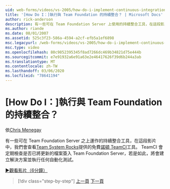 ```yaml
---
uid: web-forms/videos/vs-2005/how-do-i-implement-continuous-integration-with-team-foundation
title: '[How Do I：]執行與 Team Foundation 的持續整合？ | Microsoft Docs'
author: rick-anderson
description: 有一些可在 Team Foundation Server 上使用的持續整合工具，在這段影片中，我們將探討免費的諾頓 TeamCI 工具 。
ms.author: riande
ms.date: 08/01/2007
ms.assetid: 525c3f23-586a-4594-a2cf-efb5a1ef6898
msc.legacyurl: /web-forms/videos/vs-2005/how-do-i-implement-continuous-integration-with-team-foundation
msc.type: video
ms.openlocfilehash: 80c9852395345f8ad7266dc469b34821d75e444b
ms.sourcegitcommit: e7e91932a6e91a63e2e46417626f39d6b244a3ab
ms.translationtype: MT
ms.contentlocale: zh-TW
ms.lasthandoff: 03/06/2020
ms.locfileid: "78641194"
---
```

# <a name="how-do-i-implement-continuous-integration-with-team-foundation"></a>[How Do I：]執行與 Team Foundation 的持續整合？

依[Chris Menegay](https://twitter.com/CMenegay)

有一些可在 Team Foundation Server 之上運作的持續整合工具，在這段影片中，我們會查看[Team System Rocks](http://teamsystemrocks.com/)提供的免費[諾頓 TeamCI](http://teamsystemrocks.com/files/12/tools/entry1018.aspx)工具。 TeamCI 會定期檢查是否已將更新的檔案簽入 Team Foundation Server，若是如此，將會建立解決方案並執行任何自動化測試。

[&#9654;觀看影片（6分鐘）](https://channel9.msdn.com/Blogs/ASP-NET-Site-Videos/how-do-i-implement-continuous-integration-with-team-foundation)

> [!div class="step-by-step"]
> [上一頁](how-do-i-discover-application-changes-prior-to-deployment.md)
> [下一頁](how-do-i-automate-testing-using-team-build.md)
